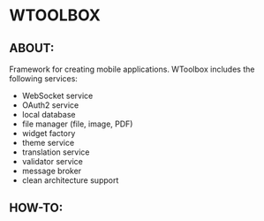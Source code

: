 # WTOOLBOX


## ABOUT:
Framework for creating mobile applications. WToolbox includes the following services:
- WebSocket service
- OAuth2 service
- local database
- file manager (file, image, PDF)
- widget factory
- theme service
- translation service
- validator service
- message broker
- clean architecture support


## HOW-TO:


